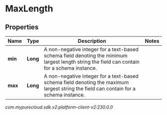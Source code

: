 # MaxLength


## Properties

| Name | Type | Description | Notes |
| ------------ | ------------- | ------------- | ------------- |
| **min** | **Long** | A non-negative integer for a text-based schema field denoting the minimum largest length string the field can contain for a schema instance. |  |
| **max** | **Long** | A non-negative integer for a text-based schema field denoting the maximum largest string the field can contain for a schema instance. |  |




_com.mypurecloud.sdk.v2:platform-client-v2:230.0.0_
